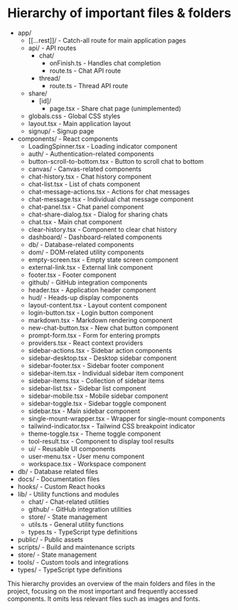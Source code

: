# Hierarchy of important files & folders

- app/
  - [[...rest]]/ - Catch-all route for main application pages
  - api/ - API routes
    - chat/
      - onFinish.ts - Handles chat completion
      - route.ts - Chat API route
    - thread/
      - route.ts - Thread API route
  - share/
    - [id]/
      - page.tsx - Share chat page (unimplemented)
  - globals.css - Global CSS styles
  - layout.tsx - Main application layout
  - signup/ - Signup page
- components/ - React components
  - LoadingSpinner.tsx - Loading indicator component
  - auth/ - Authentication-related components
  - button-scroll-to-bottom.tsx - Button to scroll chat to bottom
  - canvas/ - Canvas-related components
  - chat-history.tsx - Chat history component
  - chat-list.tsx - List of chats component
  - chat-message-actions.tsx - Actions for chat messages
  - chat-message.tsx - Individual chat message component
  - chat-panel.tsx - Chat panel component
  - chat-share-dialog.tsx - Dialog for sharing chats
  - chat.tsx - Main chat component
  - clear-history.tsx - Component to clear chat history
  - dashboard/ - Dashboard-related components
  - db/ - Database-related components
  - dom/ - DOM-related utility components
  - empty-screen.tsx - Empty state screen component
  - external-link.tsx - External link component
  - footer.tsx - Footer component
  - github/ - GitHub integration components
  - header.tsx - Application header component
  - hud/ - Heads-up display components
  - layout-content.tsx - Layout content component
  - login-button.tsx - Login button component
  - markdown.tsx - Markdown rendering component
  - new-chat-button.tsx - New chat button component
  - prompt-form.tsx - Form for entering prompts
  - providers.tsx - React context providers
  - sidebar-actions.tsx - Sidebar action components
  - sidebar-desktop.tsx - Desktop sidebar component
  - sidebar-footer.tsx - Sidebar footer component
  - sidebar-item.tsx - Individual sidebar item component
  - sidebar-items.tsx - Collection of sidebar items
  - sidebar-list.tsx - Sidebar list component
  - sidebar-mobile.tsx - Mobile sidebar component
  - sidebar-toggle.tsx - Sidebar toggle component
  - sidebar.tsx - Main sidebar component
  - single-mount-wrapper.tsx - Wrapper for single-mount components
  - tailwind-indicator.tsx - Tailwind CSS breakpoint indicator
  - theme-toggle.tsx - Theme toggle component
  - tool-result.tsx - Component to display tool results
  - ui/ - Reusable UI components
  - user-menu.tsx - User menu component
  - workspace.tsx - Workspace component
- db/ - Database related files
- docs/ - Documentation files
- hooks/ - Custom React hooks
- lib/ - Utility functions and modules
  - chat/ - Chat-related utilities
  - github/ - GitHub integration utilities
  - store/ - State management
  - utils.ts - General utility functions
  - types.ts - TypeScript type definitions
- public/ - Public assets
- scripts/ - Build and maintenance scripts
- store/ - State management
- tools/ - Custom tools and integrations
- types/ - TypeScript type definitions

This hierarchy provides an overview of the main folders and files in the project, focusing on the most important and frequently accessed components. It omits less relevant files such as images and fonts.